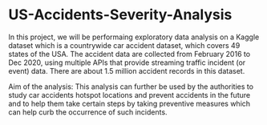# US-Accidents-Severity-Analysis
In this project, we will be performaing exploratory data analysis on a Kaggle dataset which is a countrywide car accident dataset, which covers 49 states of the USA. The accident data are collected from February 2016 to Dec 2020, using multiple APIs that provide streaming traffic incident (or event) data. There are about 1.5 million accident records in this dataset.

Aim of the analysis: This analysis can further be used by the authorities to study car accidents hotspot locations and prevent accidents in the future and to help them take certain steps by taking preventive measures which can help curb the occurrence of such incidents.
